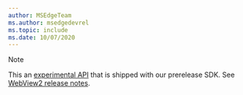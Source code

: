 ```yaml
---
author: MSEdgeTeam
ms.author: msedgedevrel
ms.topic: include
ms.date: 10/07/2020
---
```

> [!NOTE]
> This an [experimental API][ExperimentalAPIs] that is shipped with our prerelease SDK. See [WebView2 release notes][WebView2ReleaseNotes].

<!-- image links -->  

<!-- links -->  

[WebView2ReleaseNotes]: /microsoft-edge/webview2/releasenotes "WebView2 release notes"
[ExperimentalAPIs]: /microsoft-edge/webview2/concepts/versioning#experimental-apis "Experimental APIs"
